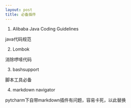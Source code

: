 ```yaml
---
layout: post
title: 必备插件
---
```


1. Alibaba Java Coding Guidelines

java代码规范

2. Lombok

消除啰嗦代码

3. bashsupport

脚本工具必备

4. markdown navigator

pytcharm下自带markdown插件有问题，容易卡死，以此替换


